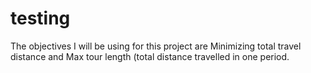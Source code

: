 # testing
The objectives I will be using for this project are
Minimizing total travel distance and Max tour length (total distance travelled in one period.